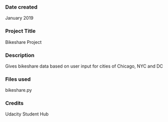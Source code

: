 ### Date created
January 2019

### Project Title
Bikeshare Project

### Description
Gives bikeshare data based on user input for cities of Chicago, NYC and DC

### Files used
bikeshare.py

### Credits
Udacity Student Hub
